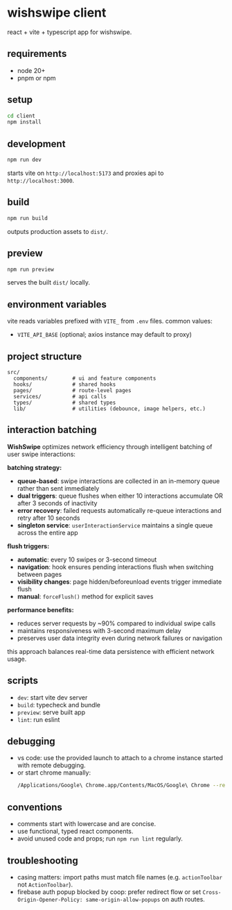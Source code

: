 # wishswipe client

react + vite + typescript app for wishswipe.

## requirements

- node 20+
- pnpm or npm

## setup

```sh
cd client
npm install
```

## development

```sh
npm run dev
```

starts vite on `http://localhost:5173` and proxies api to `http://localhost:3000`.

## build

```sh
npm run build
```

outputs production assets to `dist/`.

## preview

```sh
npm run preview
```

serves the built `dist/` locally.

## environment variables

vite reads variables prefixed with `VITE_` from `.env` files. common values:

- `VITE_API_BASE` (optional; axios instance may default to proxy)

## project structure

```
src/
  components/        # ui and feature components
  hooks/             # shared hooks
  pages/             # route-level pages
  services/          # api calls
  types/             # shared types
  lib/               # utilities (debounce, image helpers, etc.)
```

## interaction batching

**WishSwipe** optimizes network efficiency through intelligent batching of user swipe interactions:

**batching strategy:**

- **queue-based**: swipe interactions are collected in an in-memory queue rather than sent immediately
- **dual triggers**: queue flushes when either 10 interactions accumulate OR after 3 seconds of inactivity
- **error recovery**: failed requests automatically re-queue interactions and retry after 10 seconds
- **singleton service**: `userInteractionService` maintains a single queue across the entire app

**flush triggers:**

- **automatic**: every 10 swipes or 3-second timeout
- **navigation**: hook ensures pending interactions flush when switching between pages
- **visibility changes**: page hidden/beforeunload events trigger immediate flush
- **manual**: `forceFlush()` method for explicit saves

**performance benefits:**

- reduces server requests by ~90% compared to individual swipe calls
- maintains responsiveness with 3-second maximum delay
- preserves user data integrity even during network failures or navigation

this approach balances real-time data persistence with efficient network usage.

## scripts

- `dev`: start vite dev server
- `build`: typecheck and bundle
- `preview`: serve built app
- `lint`: run eslint

## debugging

- vs code: use the provided launch to attach to a chrome instance started with remote debugging.
- or start chrome manually:
  ```sh
  /Applications/Google\ Chrome.app/Contents/MacOS/Google\ Chrome --remote-debugging-port=9222 --user-data-dir=/tmp/chrome-debug http://localhost:5173
  ```

## conventions

- comments start with lowercase and are concise.
- use functional, typed react components.
- avoid unused code and props; run `npm run lint` regularly.

## troubleshooting

- casing matters: import paths must match file names (e.g. `actionToolbar` not `ActionToolbar`).
- firebase auth popup blocked by coop: prefer redirect flow or set `Cross-Origin-Opener-Policy: same-origin-allow-popups` on auth routes.
